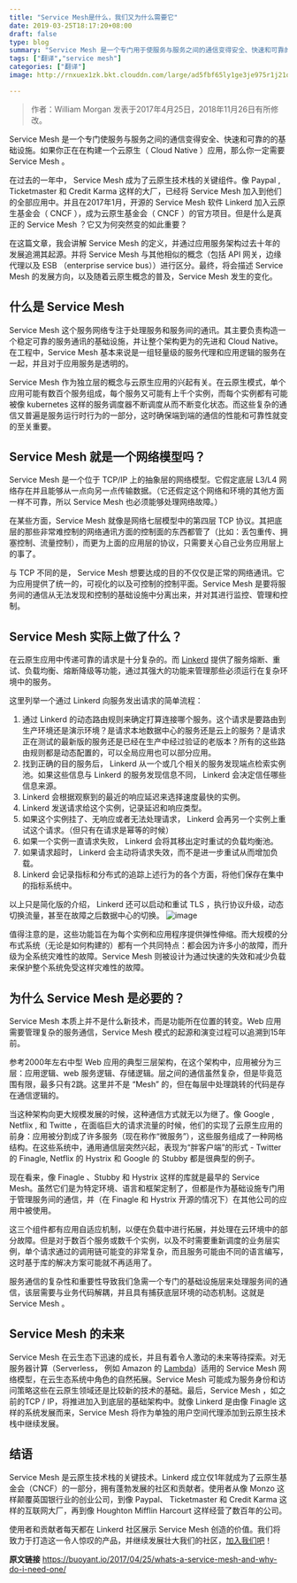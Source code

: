 ```yaml
---
title: "Service Mesh是什么，我们又为什么需要它"
date: 2019-03-25T18:17:20+08:00
draft: false
type: blog
summary: "Service Mesh 是一个专门用于使服务与服务之间的通信变得安全、快速和可靠的的基础设施。如果你正在在构建一个云原生（ Cloud Native ）应用，那么 Service Mesh 是你需要的。"
tags: ["翻译","service mesh"]
categories: ["翻译"]
image: http://rnxuex1zk.bkt.clouddn.com/large/ad5fbf65ly1ge3je975r1j21qg15ojvt.jpg

---
```

>作者：William Morgan 发表于2017年4月25日，2018年11月26日有所修改。

Service Mesh 是一个专门使服务与服务之间的通信变得安全、快速和可靠的的基础设施。如果你正在在构建一个云原生（ Cloud Native ）应用，那么你一定需要 Service Mesh 。

在过去的一年中， Service Mesh 成为了云原生技术栈的关键组件。像 Paypal ,  Ticketmaster 和 Credit Karma 这样的大厂，已经将 Service Mesh 加入到他们的全部应用中。并且在2017年1月，开源的 Service Mesh 软件 Linkerd 加入云原生基金会（ CNCF ），成为云原生基金会（ CNCF ）的官方项目。但是什么是真正的 Service Mesh ？它又为何突然变的如此重要？

在这篇文章，我会讲解 Service Mesh 的定义，并通过应用服务架构过去十年的发展追溯其起源。并将 Service Mesh 与其他相似的概念（包括 API 网关，边缘代理以及 ESB （enterprise service bus））进行区分。最终，将会描述 Service Mesh 的发展方向，以及随着云原生概念的普及，Service Mesh 发生的变化。

## 什么是 Service Mesh
Service Mesh 这个服务网络专注于处理服务和服务间的通讯。其主要负责构造一个稳定可靠的服务通讯的基础设施，并让整个架构更为的先进和 Cloud Native。在工程中，Service Mesh 基本来说是一组轻量级的服务代理和应用逻辑的服务在一起，并且对于应用服务是透明的。

Service Mesh 作为独立层的概念与云原生应用的兴起有关。在云原生模式，单个应用可能有数百个服务组成，每个服务又可能有上千个实例，而每个实例都有可能被像 kubernetes 这样的服务调度器不断调度从而不断变化状态。而这些复杂的通信又普遍是服务运行时行为的一部分，这时确保端到端的通信的性能和可靠性就变的至关重要。

## Service Mesh 就是一个网络模型吗？
Service Mesh 是一个位于 TCP/IP 上的抽象层的网络模型。它假定底层 L3/L4 网络存在并且能够从一点向另一点传输数据。（它还假定这个网络和环境的其他方面一样不可靠，所以 Service Mesh 也必须能够处理网络故障。）

在某些方面，Service Mesh 就像是网络七层模型中的第四层 TCP 协议。其把底层的那些非常难控制的网络通讯方面的控制面的东西都管了（比如：丢包重传、拥塞控制、流量控制），而更为上面的应用层的协议，只需要关心自己业务应用层上的事了。

与 TCP 不同的是， Service Mesh 想要达成的目的不仅仅是正常的网络通讯。它为应用提供了统一的，可视化的以及可控制的控制平面。Service Mesh 是要将服务间的通信从无法发现和控制的基础设施中分离出来，并对其进行监控、管理和控制。

## Service Mesh 实际上做了什么？
在云原生应用中传递可靠的请求是十分复杂的。而 [Linkerd](https://linkerd.io) 提供了服务熔断、重试、负载均衡、熔断降级等功能，通过其强大的功能来管理那些必须运行在复杂环境中的服务。

这里列举一个通过 Linkerd 向服务发出请求的简单流程：

1. 通过 Linkerd 的动态路由规则来确定打算连接哪个服务。这个请求是要路由到生产环境还是演示环境？是请求本地数据中心的服务还是云上的服务？是请求正在测试的最新版的服务还是已经在生产中经过验证的老版本？所有的这些路由规则都是动态配置的，可以全局应用也可以部分应用。
2. 找到正确的目的服务后， Linkerd 从一个或几个相关的服务发现端点检索实例池。如果这些信息与 Linkerd 的服务发现信息不同， Linkerd 会决定信任哪些信息来源。
3. Linkerd 会根据观察到的最近的响应延迟来选择速度最快的实例。
4. Linkerd 发送请求给这个实例，记录延迟和响应类型。
5. 如果这个实例挂了、无响应或者无法处理请求， Linkerd 会再另一个实例上重试这个请求。（但只有在请求是幂等的时候）
6. 如果一个实例一直请求失败， Linkerd 会将其移出定时重试的负载均衡池。
7. 如果请求超时， Linkerd 会主动将请求失效，而不是进一步重试从而增加负载。
8. Linkerd 会记录指标和分布式的追踪上述行为的各个方面，将他们保存在集中的指标系统中。

以上只是简化版的介绍， Linkerd 还可以启动和重试 TLS ，执行协议升级，动态切换流量，甚至在故障之后数据中心的切换。
![image](http://tva2.sinaimg.cn/large/ad5fbf65ly1g1in1q1jnuj20sg0gbt99.jpg)

值得注意的是，这些功能旨在为每个实例和应用程序提供弹性伸缩。而大规模的分布式系统（无论是如何构建的）都有一个共同特点：都会因为许多小的故障，而升级为全系统灾难性的故障。Service Mesh 则被设计为通过快速的失效和减少负载来保护整个系统免受这样灾难性的故障。

## 为什么 Service Mesh 是必要的？
Service Mesh 本质上并不是什么新技术，而是功能所在位置的转变。Web 应用需要管理复杂的服务通信，Service Mesh 模式的起源和演变过程可以追溯到15年前。

参考2000年左右中型 Web 应用的典型三层架构，在这个架构中，应用被分为三层：应用逻辑、web 服务逻辑、存储逻辑。层之间的通信虽然复杂，但是毕竟范围有限，最多只有2跳。这里并不是 “Mesh” 的，但在每层中处理跳转的代码是存在通信逻辑的。

当这种架构向更大规模发展的时候，这种通信方式就无以为继了。像 Google , Netflix , 和 Twitte ，在面临巨大的请求流量的时候，他们的实现了云原生应用的前身：应用被分割成了许多服务（现在称作“微服务”），这些服务组成了一种网格结构。在这些系统中，通用通信层突然兴起，表现为“胖客户端”的形式 - Twitter 的 Finagle, Netflix 的 Hystrix 和 Google 的 Stubby 都是很典型的例子。

现在看来，像 Finagle 、Stubby 和 Hystrix 这样的库就是最早的 Service Mesh。虽然它们是为特定环境、语言和框架定制了，但都是作为基础设施专门用于管理服务间的通信，并（在 Finagle 和 Hystrix 开源的情况下）在其他公司的应用中被使用。

这三个组件都有应用自适应机制，以便在负载中进行拓展，并处理在云环境中的部分故障。但是对于数百个服务或数千个实例，以及不时需要重新调度的业务层实例，单个请求通过的调用链可能变的非常复杂，而且服务可能由不同的语言编写，这时基于库的解决方案可能就不再适用了。

服务通信的复杂性和重要性导致我们急需一个专门的基础设施层来处理服务间的通信，该层需要与业务代码解耦，并且具有捕获底层环境的动态机制。这就是 Service Mesh 。


## Service Mesh 的未来
Service Mesh 在云生态下迅速的成长，并且有着令人激动的未来等待探索。对无服务器计算（Serverless， 例如 Amazon 的 [Lambda](https://aws.amazon.com/lambda/)）适用的 Service Mesh 网络模型，在云生态系统中角色的自然拓展。Service Mesh 可能成为服务身份和访问策略这些在云原生领域还是比较新的技术的基础。最后，Service Mesh ，如之前的TCP / IP，将推进加入到底层的基础架构中。就像 Linkerd 是由像 Finagle 这样的系统发展而来，Service Mesh 将作为单独的用户空间代理添加到云原生技术栈中继续发展。

## 结语
Service Mesh 是云原生技术栈的关键技术。Linkerd 成立仅1年就成为了云原生基金会（CNCF）的一部分，拥有蓬勃发展的社区和贡献者。使用者从像 Monzo 这样颠覆英国银行业的创业公司，到像 Paypal、 Ticketmaster 和 Credit Karma 这样的互联网大厂，再到像 Houghton Mifflin Harcourt 这样经营了数百年的公司。

使用者和贡献者每天都在 Linkerd 社区展示 Service Mesh 创造的价值。我们将致力于打造这一令人惊叹的产品，并继续发展壮大我们的社区，[加入我们吧](https://linkerd.io)！
<!-- markdown-link-check-disable-next-line -->
**原文链接** https://buoyant.io/2017/04/25/whats-a-service-mesh-and-why-do-i-need-one/